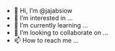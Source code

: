 - 👋 Hi, I’m @jajabsiow
- 👀 I’m interested in ...
- 🌱 I’m currently learning ...
- 💞️ I’m looking to collaborate on ...
- 📫 How to reach me ...

<!---
jajabsiow/jajabsiow is a ✨ special ✨ repository because its `README.md` (this file) appears on your GitHub profile.
You can click the Preview link to take a look at your changes.
--->
